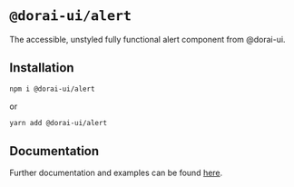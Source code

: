 # `@dorai-ui/alert`

The accessible, unstyled fully functional alert component from @dorai-ui.

## Installation

```sh
npm i @dorai-ui/alert
```

or

```sh
yarn add @dorai-ui/alert
```

## Documentation

Further documentation and examples can be found [here](https://www.dorai-ui.com/components/alert).
